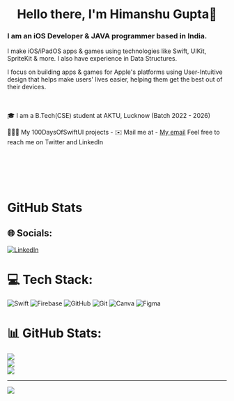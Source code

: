 <h1 align="center"> Hello there, I'm Himanshu Gupta👋 </h1>

<h3> I am an iOS Developer & JAVA programmer based in India. </h3>
<p> I make iOS/iPadOS apps & games using technologies like Swift, UIKit, SpriteKit & more. I also have experience in Data Structures.</p>
<p>I focus on building apps & games for Apple's platforms using User-Intuitive design that helps make users' lives easier, helping them get the best out of their devices. 
</p>

<br><br>🎓 I am a B.Tech(CSE) student at AKTU, Lucknow (Batch 2022 - 2026)<br>

🧑🏻‍💻 My 100DaysOfSwiftUI projects - 
✉️ Mail me at - [My email](mailto:hg1480144@gmail.com) 
Feel free to reach me on Twitter and LinkedIn<br><br>
</br>
</br>
</br>
</br>
<h1> GitHub Stats </h1>

## 🌐 Socials:
[![LinkedIn](https://img.shields.io/badge/LinkedIn-%230077B5.svg?logo=linkedin&logoColor=white)](https://linkedin.com/in/www.linkedin.com/in/himanshu-gupta-166675202) 

# 💻 Tech Stack:
![Swift](https://img.shields.io/badge/swift-F54A2A?style=for-the-badge&logo=swift&logoColor=white) ![Firebase](https://img.shields.io/badge/firebase-%23039BE5.svg?style=for-the-badge&logo=firebase) ![GitHub](https://img.shields.io/badge/github-%23121011.svg?style=for-the-badge&logo=github&logoColor=white) ![Git](https://img.shields.io/badge/git-%23F05033.svg?style=for-the-badge&logo=git&logoColor=white) ![Canva](https://img.shields.io/badge/Canva-%2300C4CC.svg?style=for-the-badge&logo=Canva&logoColor=white) ![Figma](https://img.shields.io/badge/figma-%23F24E1E.svg?style=for-the-badge&logo=figma&logoColor=white)
# 📊 GitHub Stats:
![](https://github-readme-stats.vercel.app/api?username=himanshugupta91&theme=onedark&hide_border=false&include_all_commits=false&count_private=false)<br/>
![](https://github-readme-streak-stats.herokuapp.com/?user=himanshugupta91&theme=onedark&hide_border=false)<br/>
![](https://github-readme-stats.vercel.app/api/top-langs/?username=himanshugupta91&theme=onedark&hide_border=false&include_all_commits=false&count_private=false&layout=compact)

---
[![](https://visitcount.itsvg.in/api?id=himanshugupta91&icon=0&color=0)](https://visitcount.itsvg.in)

